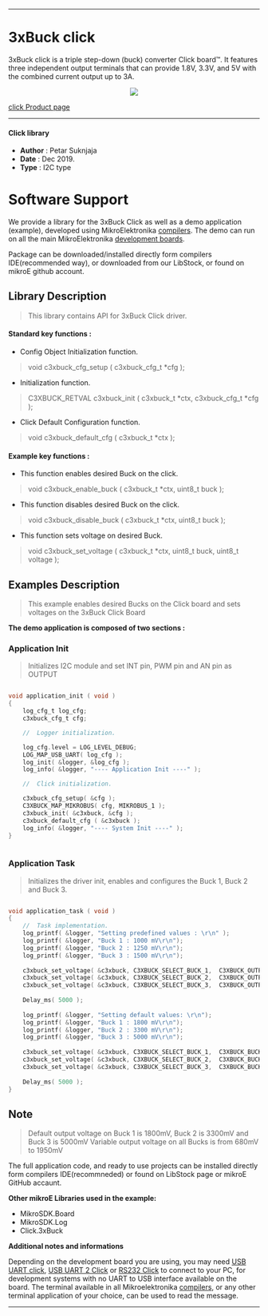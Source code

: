 
 

---
# 3xBuck  click

3xBuck click is a triple step-down (buck) converter Click board™. It features three independent output terminals that can provide 1.8V, 3.3V, and 5V with the combined current output up to 3A. 

<p align="center">
  <img src="@{CLICK_IMAGE_LINK}">
</p>

[click Product page](<https://www.mikroe.com/3xbuck-click>)

---


#### Click library 

- **Author**        : Petar Suknjaja
- **Date**          : Dec 2019.
- **Type**          : I2C type


# Software Support

We provide a library for the 3xBuck Click 
as well as a demo application (example), developed using MikroElektronika 
[compilers](http://shop.mikroe.com/compilers). 
The demo can run on all the main MikroElektronika [development boards](http://shop.mikroe.com/development-boards).

Package can be downloaded/installed directly form compilers IDE(recommended way), or downloaded from our LibStock, or found on mikroE github account. 

## Library Description

> This library contains API for 3xBuck Click driver.

#### Standard key functions :

- Config Object Initialization function.
> void c3xbuck_cfg_setup ( c3xbuck_cfg_t *cfg ); 
 
- Initialization function.
> C3XBUCK_RETVAL c3xbuck_init ( c3xbuck_t *ctx, c3xbuck_cfg_t *cfg );

- Click Default Configuration function.
> void c3xbuck_default_cfg ( c3xbuck_t *ctx );


#### Example key functions :

- This function enables desired Buck on the click.
> void c3xbuck_enable_buck ( c3xbuck_t *ctx, uint8_t buck );
 
- This function disables desired Buck on the click.
> void c3xbuck_disable_buck ( c3xbuck_t *ctx, uint8_t buck );

- This function sets voltage on desired Buck.
> void c3xbuck_set_voltage ( c3xbuck_t *ctx, uint8_t buck, uint8_t voltage );

## Examples Description
 
> This example enables desired Bucks on the Click board and 
> sets voltages on the 3xBuck Click Board


**The demo application is composed of two sections :**

### Application Init 

> Initializes I2C module and set INT pin, PWM pin and AN pin as OUTPUT

```c

void application_init ( void )
{
    log_cfg_t log_cfg;
    c3xbuck_cfg_t cfg;

    //  Logger initialization.

    log_cfg.level = LOG_LEVEL_DEBUG;
    LOG_MAP_USB_UART( log_cfg );
    log_init( &logger, &log_cfg );
    log_info( &logger, "---- Application Init ----" );

    //  Click initialization.

    c3xbuck_cfg_setup( &cfg );
    C3XBUCK_MAP_MIKROBUS( cfg, MIKROBUS_1 );
    c3xbuck_init( &c3xbuck, &cfg );
    c3xbuck_default_cfg ( &c3xbuck );
    log_info( &logger, "---- System Init ----" );
}
  
```

### Application Task

> Initializes the driver init, enables and configures the Buck 1, Buck 2 and Buck 3. 

```c

void application_task ( void )
{
    //  Task implementation.
    log_printf( &logger, "Setting predefined values : \r\n" );
    log_printf( &logger, "Buck 1 : 1000 mV\r\n");
    log_printf( &logger, "Buck 2 : 1250 mV\r\n");
    log_printf( &logger, "Buck 3 : 1500 mV\r\n");
    
    c3xbuck_set_voltage( &c3xbuck, C3XBUCK_SELECT_BUCK_1,  C3XBUCK_OUTPUT_VOLTAGE_1000mV );
    c3xbuck_set_voltage( &c3xbuck, C3XBUCK_SELECT_BUCK_2,  C3XBUCK_OUTPUT_VOLTAGE_1250mV );
    c3xbuck_set_voltage( &c3xbuck, C3XBUCK_SELECT_BUCK_3,  C3XBUCK_OUTPUT_VOLTAGE_1500mV );
    
    Delay_ms( 5000 );
    
    log_printf( &logger, "Setting default values: \r\n");
    log_printf( &logger, "Buck 1 : 1800 mV\r\n");
    log_printf( &logger, "Buck 2 : 3300 mV\r\n");
    log_printf( &logger, "Buck 3 : 5000 mV\r\n");
    
    c3xbuck_set_voltage( &c3xbuck, C3XBUCK_SELECT_BUCK_1,  C3XBUCK_BUCK_DEFAULT_OUTPUT_VOLTAGE );
    c3xbuck_set_voltage( &c3xbuck, C3XBUCK_SELECT_BUCK_2,  C3XBUCK_BUCK_DEFAULT_OUTPUT_VOLTAGE );
    c3xbuck_set_voltage( &c3xbuck, C3XBUCK_SELECT_BUCK_3,  C3XBUCK_BUCK_DEFAULT_OUTPUT_VOLTAGE );
    
    Delay_ms( 5000 );
}

```

## Note

> Default output voltage on Buck 1 is 1800mV, Buck 2 is 3300mV and Buck 3 is 5000mV
> Variable output voltage on all Bucks is from 680mV to 1950mV

The full application code, and ready to use projects can be  installed directly form compilers IDE(recommneded) or found on LibStock page or mikroE GitHub accaunt.

**Other mikroE Libraries used in the example:** 

- MikroSDK.Board
- MikroSDK.Log
- Click.3xBuck

**Additional notes and informations**

Depending on the development board you are using, you may need 
[USB UART click](http://shop.mikroe.com/usb-uart-click), 
[USB UART 2 Click](http://shop.mikroe.com/usb-uart-2-click) or 
[RS232 Click](http://shop.mikroe.com/rs232-click) to connect to your PC, for 
development systems with no UART to USB interface available on the board. The 
terminal available in all Mikroelektronika 
[compilers](http://shop.mikroe.com/compilers), or any other terminal application 
of your choice, can be used to read the message.



---
